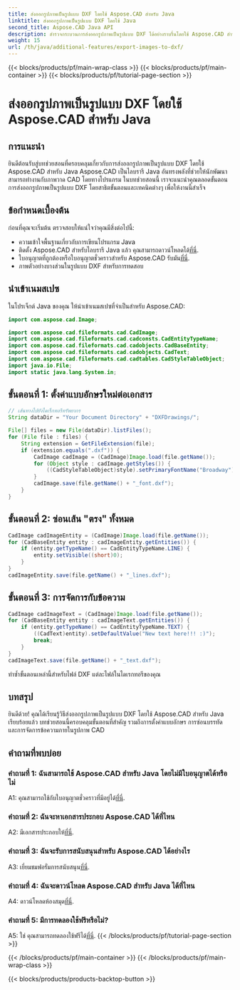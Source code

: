 ```yaml
---
title: ส่งออกรูปภาพเป็นรูปแบบ DXF โดยใช้ Aspose.CAD สำหรับ Java
linktitle: ส่งออกรูปภาพเป็นรูปแบบ DXF โดยใช้ Java
second_title: Aspose.CAD Java API
description: สำรวจกระบวนการส่งออกรูปภาพเป็นรูปแบบ DXF ได้อย่างราบรื่นโดยใช้ Aspose.CAD สำหรับ Java คำแนะนำทีละขั้นตอน คำถามที่พบบ่อย และอื่นๆ อีกมากมาย
weight: 15
url: /th/java/additional-features/export-images-to-dxf/
---
```


{{< blocks/products/pf/main-wrap-class >}}
{{< blocks/products/pf/main-container >}}
{{< blocks/products/pf/tutorial-page-section >}}

# ส่งออกรูปภาพเป็นรูปแบบ DXF โดยใช้ Aspose.CAD สำหรับ Java

## การแนะนำ

ยินดีต้อนรับสู่บทช่วยสอนที่ครอบคลุมเกี่ยวกับการส่งออกรูปภาพเป็นรูปแบบ DXF โดยใช้ Aspose.CAD สำหรับ Java Aspose.CAD เป็นไลบรารี Java อันทรงพลังที่ช่วยให้นักพัฒนาสามารถทำงานกับภาพวาด CAD โดยทางโปรแกรม ในบทช่วยสอนนี้ เราจะแนะนำคุณตลอดขั้นตอนการส่งออกรูปภาพเป็นรูปแบบ DXF โดยสาธิตขั้นตอนและเทคนิคต่างๆ เพื่อให้งานนี้สำเร็จ

## ข้อกำหนดเบื้องต้น

ก่อนที่คุณจะเริ่มต้น ตรวจสอบให้แน่ใจว่าคุณมีสิ่งต่อไปนี้:

- ความเข้าใจพื้นฐานเกี่ยวกับการเขียนโปรแกรม Java
-  ติดตั้ง Aspose.CAD สำหรับไลบรารี Java แล้ว คุณสามารถดาวน์โหลดได้[ที่นี่](https://releases.aspose.com/cad/java/).
- ใบอนุญาตที่ถูกต้องหรือใบอนุญาตชั่วคราวสำหรับ Aspose.CAD รับมัน[ที่นี่](https://purchase.aspose.com/temporary-license/).
- ภาพตัวอย่างบางส่วนในรูปแบบ DXF สำหรับการทดสอบ

## นำเข้าเนมสเปซ

ในโปรเจ็กต์ Java ของคุณ ให้นำเข้าเนมสเปซที่จำเป็นสำหรับ Aspose.CAD:

```java
import com.aspose.cad.Image;

import com.aspose.cad.fileformats.cad.CadImage;
import com.aspose.cad.fileformats.cad.cadconsts.CadEntityTypeName;
import com.aspose.cad.fileformats.cad.cadobjects.CadBaseEntity;
import com.aspose.cad.fileformats.cad.cadobjects.CadText;
import com.aspose.cad.fileformats.cad.cadtables.CadStyleTableObject;
import java.io.File;
import static java.lang.System.in;
```

## ขั้นตอนที่ 1: ตั้งค่าแบบอักษรใหม่ต่อเอกสาร

```java
// เส้นทางไปยังไดเร็กทอรีทรัพยากร
String dataDir = "Your Document Directory" + "DXFDrawings/";

File[] files = new File(dataDir).listFiles();
for (File file : files) {
    String extension = GetFileExtension(file);
    if (extension.equals(".dxf")) {
        CadImage cadImage = (CadImage)Image.load(file.getName());
        for (Object style : cadImage.getStyles()) {
            ((CadStyleTableObject)style).setPrimaryFontName("Broadway");
        }
        cadImage.save(file.getName() + "_font.dxf");
    }
}
```

## ขั้นตอนที่ 2: ซ่อนเส้น "ตรง" ทั้งหมด

```java
CadImage cadImageEntity = (CadImage)Image.load(file.getName());
for (CadBaseEntity entity : cadImageEntity.getEntities()) {
    if (entity.getTypeName() == CadEntityTypeName.LINE) {
        entity.setVisible((short)0);
    }
}
cadImageEntity.save(file.getName() + "_lines.dxf");
```

## ขั้นตอนที่ 3: การจัดการกับข้อความ

```java
CadImage cadImageText = (CadImage)Image.load(file.getName());
for (CadBaseEntity entity : cadImageText.getEntities()) {
    if (entity.getTypeName() == CadEntityTypeName.TEXT) {
        ((CadText)entity).setDefaultValue("New text here!!! :)");
        break;
    }
}
cadImageText.save(file.getName() + "_text.dxf");
```

ทำซ้ำขั้นตอนเหล่านี้สำหรับไฟล์ DXF แต่ละไฟล์ในไดเรกทอรีของคุณ

## บทสรุป

ยินดีด้วย! คุณได้เรียนรู้วิธีส่งออกรูปภาพเป็นรูปแบบ DXF โดยใช้ Aspose.CAD สำหรับ Java เรียบร้อยแล้ว บทช่วยสอนนี้ครอบคลุมขั้นตอนที่สำคัญ รวมถึงการตั้งค่าแบบอักษร การซ่อนบรรทัด และการจัดการข้อความภายในรูปภาพ CAD

## คำถามที่พบบ่อย

### คำถามที่ 1: ฉันสามารถใช้ Aspose.CAD สำหรับ Java โดยไม่มีใบอนุญาตได้หรือไม่

 A1: คุณสามารถใช้กับใบอนุญาตชั่วคราวที่มีอยู่ได้[ที่นี่](https://purchase.aspose.com/temporary-license/).

### คำถามที่ 2: ฉันจะหาเอกสารประกอบ Aspose.CAD ได้ที่ไหน

 A2: มีเอกสารประกอบให้[ที่นี่](https://reference.aspose.com/cad/java/).

### คำถามที่ 3: ฉันจะรับการสนับสนุนสำหรับ Aspose.CAD ได้อย่างไร

 A3: เยี่ยมชมฟอรั่มการสนับสนุน[ที่นี่](https://forum.aspose.com/c/cad/19).

### คำถามที่ 4: ฉันจะดาวน์โหลด Aspose.CAD สำหรับ Java ได้ที่ไหน

 A4: ดาวน์โหลดห้องสมุด[ที่นี่](https://releases.aspose.com/cad/java/).

### คำถามที่ 5: มีการทดลองใช้ฟรีหรือไม่?

 A5: ใช่ คุณสามารถทดลองใช้ฟรีได้[ที่นี่](https://releases.aspose.com/).
{{< /blocks/products/pf/tutorial-page-section >}}

{{< /blocks/products/pf/main-container >}}
{{< /blocks/products/pf/main-wrap-class >}}

{{< blocks/products/products-backtop-button >}}
